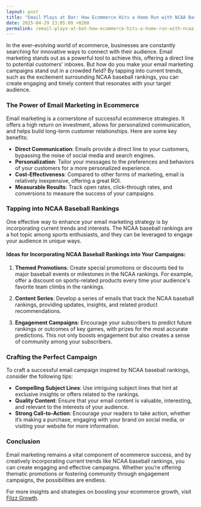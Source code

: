 ```yaml
---
layout: post
title: "Email Plays at Bat: How Ecommerce Hits a Home Run with NCAA Baseball Rankings"
date: 2025-04-29 13:05:09 +0200
permalink: /email-plays-at-bat-how-ecommerce-hits-a-home-run-with-ncaa-baseball-rankings/
---
```



In the ever-evolving world of ecommerce, businesses are constantly searching for innovative ways to connect with their audience. Email marketing stands out as a powerful tool to achieve this, offering a direct line to potential customers' inboxes. But how do you make your email marketing campaigns stand out in a crowded field? By tapping into current trends, such as the excitement surrounding NCAA baseball rankings, you can create engaging and timely content that resonates with your target audience.

### The Power of Email Marketing in Ecommerce

Email marketing is a cornerstone of successful ecommerce strategies. It offers a high return on investment, allows for personalized communication, and helps build long-term customer relationships. Here are some key benefits:

- **Direct Communication**: Emails provide a direct line to your customers, bypassing the noise of social media and search engines.
- **Personalization**: Tailor your messages to the preferences and behaviors of your customers for a more personalized experience.
- **Cost-Effectiveness**: Compared to other forms of marketing, email is relatively inexpensive, offering a great ROI.
- **Measurable Results**: Track open rates, click-through rates, and conversions to measure the success of your campaigns.

### Tapping into NCAA Baseball Rankings

One effective way to enhance your email marketing strategy is by incorporating current trends and interests. The NCAA baseball rankings are a hot topic among sports enthusiasts, and they can be leveraged to engage your audience in unique ways.

#### Ideas for Incorporating NCAA Baseball Rankings into Your Campaigns:

1. **Themed Promotions**: Create special promotions or discounts tied to major baseball events or milestones in the NCAA rankings. For example, offer a discount on sports-related products every time your audience's favorite team climbs in the rankings.

2. **Content Series**: Develop a series of emails that track the NCAA baseball rankings, providing updates, insights, and related product recommendations.

3. **Engagement Campaigns**: Encourage your subscribers to predict future rankings or outcomes of key games, with prizes for the most accurate predictions. This not only boosts engagement but also creates a sense of community among your subscribers.

### Crafting the Perfect Campaign

To craft a successful email campaign inspired by NCAA baseball rankings, consider the following tips:

- **Compelling Subject Lines**: Use intriguing subject lines that hint at exclusive insights or offers related to the rankings.
- **Quality Content**: Ensure that your email content is valuable, interesting, and relevant to the interests of your audience.
- **Strong Call-to-Action**: Encourage your readers to take action, whether it’s making a purchase, engaging with your brand on social media, or visiting your website for more information.

### Conclusion

Email marketing remains a vital component of ecommerce success, and by creatively incorporating current trends like NCAA baseball rankings, you can create engaging and effective campaigns. Whether you’re offering thematic promotions or fostering community through engagement campaigns, the possibilities are endless.

For more insights and strategies on boosting your ecommerce growth, visit [Flizz Growth](https://flizzgrowth.com).